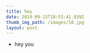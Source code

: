 ```yaml
---
title: hey
date: 2019-09-15T18:53:41.939Z
thumb_img_path: /images/10.jpg
layout: post
---
```

* hey you
